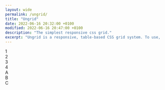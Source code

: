 ```yaml
---
layout: wide
permalink: /ungrid/
title: "Ungrid"
date: 2022-06-16 20:32:00 +0100 
modified: 2022-06-16 20:47:00 +0100 
description: "The simplest responsive css grid."
excerpt: "Ungrid is a responsive, table-based CSS grid system. To use, simply put as many '.col's as you wish in your '.row's and the '.col's will automatically be evenly spaced. This allows you to roll your own simple grids."
---
```


<div class="row">
    <div class="col">1</div>
    <div class="col">2</div>
    <div class="col">3</div>
    <div class="col">4</div>
</div>

<div class="row">
    <div class="col">A</div>
    <div class="col">B</div>
    <div class="col">C</div>
</div>
